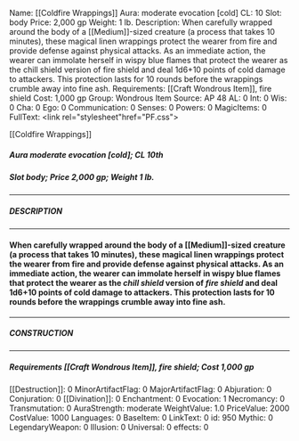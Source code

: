 Name: [[Coldfire Wrappings]]
Aura: moderate evocation [cold]
CL: 10
Slot: body
Price: 2,000 gp
Weight: 1 lb.
Description: When carefully wrapped around the body of a [[Medium]]-sized creature (a process that takes 10 minutes), these magical linen wrappings protect the wearer from fire and provide defense against physical attacks. As an immediate action, the wearer can immolate herself in wispy blue flames that protect the wearer as the chill shield version of fire shield and deal 1d6+10 points of cold damage to attackers. This protection lasts for 10 rounds before the wrappings crumble away into fine ash.
Requirements: [[Craft Wondrous Item]], fire shield
Cost: 1,000 gp
Group: Wondrous Item
Source: AP 48
AL: 0
Int: 0
Wis: 0
Cha: 0
Ego: 0
Communication: 0
Senses: 0
Powers: 0
MagicItems: 0
FullText: <link rel="stylesheet"href="PF.css"><div class="heading"><p class="alignleft">[[Coldfire Wrappings]]</p><div style="clear: both;"></div></div><div><h5><b>Aura </b>moderate evocation [cold]; <b>CL </b>10th</h5><h5><b>Slot </b>body; <b>Price </b>2,000 gp; <b>Weight </b>1 lb.</h5></div><hr/><div><h5><b>DESCRIPTION</b></h5></div><hr/><div><h4><p>When carefully wrapped around the body of a [[Medium]]-sized creature (a process that takes 10 minutes), these magical linen wrappings protect the wearer from fire and provide defense against physical attacks. As an immediate action, the wearer can immolate herself in wispy blue flames that protect the wearer as the <i>chill shield</i> version of <i>fire shield</i> and deal 1d6+10 points of cold damage to attackers. This protection lasts for 10 rounds before the wrappings crumble away into fine ash.</p></h4></div><hr/><div><h5><b>CONSTRUCTION</b></h5></div><hr/><div><h5><b>Requirements </b>[[Craft Wondrous Item]], <i>fire shield</i>; <b>Cost </b>1,000 gp</h5></div>
[[Destruction]]: 0
MinorArtifactFlag: 0
MajorArtifactFlag: 0
Abjuration: 0
Conjuration: 0
[[Divination]]: 0
Enchantment: 0
Evocation: 1
Necromancy: 0
Transmutation: 0
AuraStrength: moderate
WeightValue: 1.0
PriceValue: 2000
CostValue: 1000
Languages: 0
BaseItem: 0
LinkText: 0
id: 950
Mythic: 0
LegendaryWeapon: 0
Illusion: 0
Universal: 0
effects: 0

